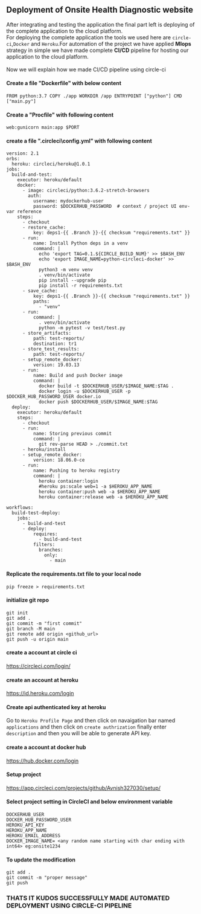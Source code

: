 ## Deployment of Onsite Health Diagnostic website

After integrating and testing the application the final part left is deploying of the complete application to the cloud platform.<br>
For deploying the complete application the tools we used here are `circle-ci`,`Docker` and `Heroku`.For automation of the project we have applied **Mlops** strategy in simple we have made complete **CI/CD** pipeline for hosting our application to the cloud platform.
<br>
</br>
Now we will explain how we made CI/CD pipeline using circle-ci
<br>
#### Create a file "Dockerfile" with below content
`FROM python:3.7
COPY ./app
WORKDIR /app
ENTRYPOINT ["python"]
CMD ["main.py"]`

#### Create a "Procfile" with following content

`web:gunicorn main:app $PORT`

#### create a file ".circleci\config.yml" with following content
```
version: 2.1
orbs:
  heroku: circleci/heroku@1.0.1                                                                  
jobs:                                                  
  build-and-test:
    executor: heroku/default
    docker:
      - image: circleci/python:3.6.2-stretch-browsers
        auth:
          username: mydockerhub-user
          password: $DOCKERHUB_PASSWORD  # context / project UI env-var reference
    steps:
      - checkout
      - restore_cache:
          key: deps1-{{ .Branch }}-{{ checksum "requirements.txt" }}
      - run:
          name: Install Python deps in a venv
          command: |
            echo 'export TAG=0.1.${CIRCLE_BUILD_NUM}' >> $BASH_ENV
            echo 'export IMAGE_NAME=python-circleci-docker' >> $BASH_ENV
            python3 -m venv venv
            . venv/bin/activate
            pip install --upgrade pip
            pip install -r requirements.txt
      - save_cache:
          key: deps1-{{ .Branch }}-{{ checksum "requirements.txt" }}
          paths:
            - "venv"
      - run:
          command: |
            . venv/bin/activate
            python -m pytest -v test/test.py
      - store_artifacts:
          path: test-reports/
          destination: tr1
      - store_test_results:
          path: test-reports/
      - setup_remote_docker:
          version: 19.03.13
      - run:
          name: Build and push Docker image
          command: |
            docker build -t $DOCKERHUB_USER/$IMAGE_NAME:$TAG .
            docker login -u $DOCKERHUB_USER -p $DOCKER_HUB_PASSWORD_USER docker.io
            docker push $DOCKERHUB_USER/$IMAGE_NAME:$TAG
  deploy:
    executor: heroku/default
    steps:
      - checkout
      - run:
          name: Storing previous commit
          command: |
            git rev-parse HEAD > ./commit.txt
      - heroku/install
      - setup_remote_docker:
          version: 18.06.0-ce
      - run:
          name: Pushing to heroku registry
          command: |
            heroku container:login
            #heroku ps:scale web=1 -a $HEROKU_APP_NAME
            heroku container:push web -a $HEROKU_APP_NAME
            heroku container:release web -a $HEROKU_APP_NAME

workflows:
  build-test-deploy:
    jobs:
      - build-and-test
      - deploy:
          requires:
            - build-and-test
          filters:
            branches:
              only:
                - main
  ```               
#### Replicate the requirements.txt file to your local node 
`pip freeze > requirements.txt`

#### initialize git repo
```
git init
git add .
git commit -m "first commit"
git branch -M main
git remote add origin <github_url>
git push -u origin main
```

#### create a account at circle ci
https://circleci.com/login/

#### create an account at heroku
https://id.heroku.com/login

#### Create api authenticated key at heroku
Go to `Heroku Profile Page` and then click on navaigation bar named `applications` and then click on `create authrization` finally enter `description` and then you will be able to generate API key.

#### create a account at docker hub
https://hub.docker.com/login

#### Setup project
https://app.circleci.com/projects/github/Avnish327030/setup/

#### Select project setting in CircleCI and below environment variable
```
DOCKERHUB_USER
DOCKER_HUB_PASSWORD_USER
HEROKU_API_KEY
HEROKU_APP_NAME
HEROKU_EMAIL_ADDRESS
DOCKER_IMAGE_NAME= <any random name starting with char ending with int64> eg:onsite1234
```

#### To update the modification
```
git add .
git commit -m "proper message"
git push
```

### THATS IT KUDOS SUCCESSFULLY MADE AUTOMATED DEPLOYMENT USING CIRCLE-CI PIPELINE
